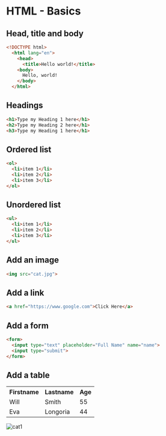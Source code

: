 # HTML - Basics

## Head, title and body

```html
<!DOCTYPE html>
  <html lang="en">
    <head>
      <title>Hello world!</title>
    <body>
      Hello, world!
    </body>
  </html>
```

## Headings

```html
<h1>Type my Heading 1 here</h1>
<h2>Type my Heading 2 here</h1>
<h3>Type my Heading 1 here</h1>
```

## Ordered list

```html
<ol>
  <li>item 1</li>
  <li>item 2</li>
  <li>item 3</li>
</ol>
```

## Unordered list

```html
<ul>
  <li>item 1</li>
  <li>item 2</li>
  <li>item 3</li>
</ul>
```

## Add an image

```html
<img src="cat.jpg">
```

## Add a link

```html
<a href="https://www.google.com">Click Here</a>
```

## Add a form

```html
<form>
  <input type="text" placeholder="Full Name" name="name">
  <input type="submit">
</form>
```


## Add a table

<table>
    <tr>
        <th>Firstname</th>
        <th>Lastname</th>
        <th>Age</th>
    </tr>
    <tr>
        <td>Will</td>
        <td>Smith</td>
        <td>55</td>
    </tr>
    <tr>
        <td>Eva</td>
        <td>Longoria</td>
        <td>44</td>
    </tr>
<table>


![cat1](https://pinklillies.github.io/images/cat1.jfif)
